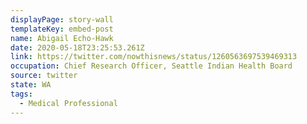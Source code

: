 ```yaml
---
displayPage: story-wall
templateKey: embed-post
name: Abigail Echo-Hawk
date: 2020-05-18T23:25:53.261Z
link: https://twitter.com/nowthisnews/status/1260563697539469313
occupation: Chief Research Officer, Seattle Indian Health Board
source: twitter
state: WA
tags:
  - Medical Professional
---
```

